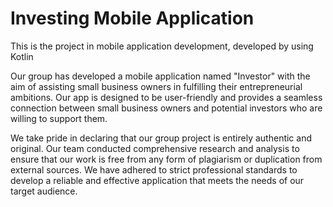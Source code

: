 # Investing Mobile Application

This is the project in mobile application development, developed by using Kotlin

Our group has developed a mobile application named "Investor" with the aim of assisting small business owners in fulfilling their entrepreneurial ambitions. Our app is designed to be user-friendly and provides a seamless connection between small business owners and potential investors who are willing to support them.

We take pride in declaring that our group project is entirely authentic and original. Our team conducted comprehensive research and analysis to ensure that our work is free from any form of plagiarism or duplication from external sources. We have adhered to strict professional standards to develop a reliable and effective application that meets the needs of our target audience.


